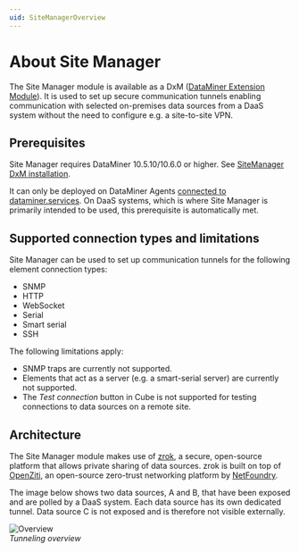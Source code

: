 ```yaml
---
uid: SiteManagerOverview
---
```


# About Site Manager

The Site Manager module is available as a DxM ([DataMiner Extension Module](xref:DataMinerExtensionModules)). It is used to set up secure communication tunnels enabling communication with selected on-premises data sources from a DaaS system without the need to configure e.g. a site-to-site VPN.

## Prerequisites

Site Manager requires DataMiner 10.5.10/10.6.0 or higher. See [SiteManager DxM installation](xref:SiteManagerGettingStarted#sitemanager-dxm-installation).

It can only be deployed on DataMiner Agents [connected to dataminer.services](xref:Connecting_your_DataMiner_System_to_the_cloud). On DaaS systems, which is where Site Manager is primarily intended to be used, this prerequisite is automatically met.

## Supported connection types and limitations

Site Manager can be used to set up communication tunnels for the following element connection types:

- SNMP
- HTTP
- WebSocket
- Serial
- Smart serial
- SSH

The following limitations apply:

- SNMP traps are currently not supported.
- Elements that act as a server (e.g. a smart-serial server) are currently not supported.
- The *Test connection* button in Cube is not supported for testing connections to data sources on a remote site.

## Architecture

The Site Manager module makes use of [zrok](https://zrok.io/), a secure, open-source platform that allows private sharing of data sources. zrok is built on top of [OpenZiti](https://openziti.io/), an open-source zero-trust networking platform by [NetFoundry](https://netfoundry.io/).

The image below shows two data sources, A and B, that have been exposed and are polled by a DaaS system. Each data source has its own dedicated tunnel. Data source C is not exposed and is therefore not visible externally.

![Overview](~/dataminer/images/SiteManagerOverview.png)<br>*Tunneling overview*
